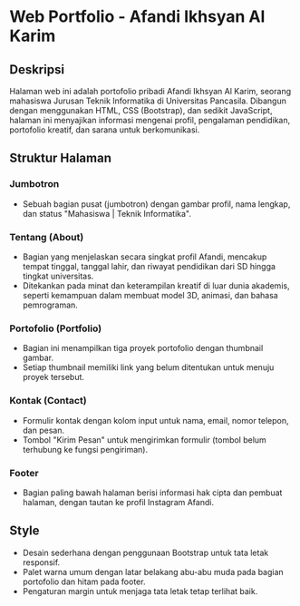 # Web Portfolio - Afandi Ikhsyan Al Karim

## Deskripsi
Halaman web ini adalah portofolio pribadi Afandi Ikhsyan Al Karim, seorang mahasiswa Jurusan Teknik Informatika di Universitas Pancasila. Dibangun dengan menggunakan HTML, CSS (Bootstrap), dan sedikit JavaScript, halaman ini menyajikan informasi mengenai profil, pengalaman pendidikan, portofolio kreatif, dan sarana untuk berkomunikasi.

## Struktur Halaman

### Jumbotron
- Sebuah bagian pusat (jumbotron) dengan gambar profil, nama lengkap, dan status "Mahasiswa | Teknik Informatika".

### Tentang (About)
- Bagian yang menjelaskan secara singkat profil Afandi, mencakup tempat tinggal, tanggal lahir, dan riwayat pendidikan dari SD hingga tingkat universitas.
- Ditekankan pada minat dan keterampilan kreatif di luar dunia akademis, seperti kemampuan dalam membuat model 3D, animasi, dan bahasa pemrograman.

### Portofolio (Portfolio)
- Bagian ini menampilkan tiga proyek portofolio dengan thumbnail gambar.
- Setiap thumbnail memiliki link yang belum ditentukan untuk menuju proyek tersebut.

### Kontak (Contact)
- Formulir kontak dengan kolom input untuk nama, email, nomor telepon, dan pesan.
- Tombol "Kirim Pesan" untuk mengirimkan formulir (tombol belum terhubung ke fungsi pengiriman).

### Footer
- Bagian paling bawah halaman berisi informasi hak cipta dan pembuat halaman, dengan tautan ke profil Instagram Afandi.

## Style
- Desain sederhana dengan penggunaan Bootstrap untuk tata letak responsif.
- Palet warna umum dengan latar belakang abu-abu muda pada bagian portofolio dan hitam pada footer.
- Pengaturan margin untuk menjaga tata letak tetap terlihat baik.
